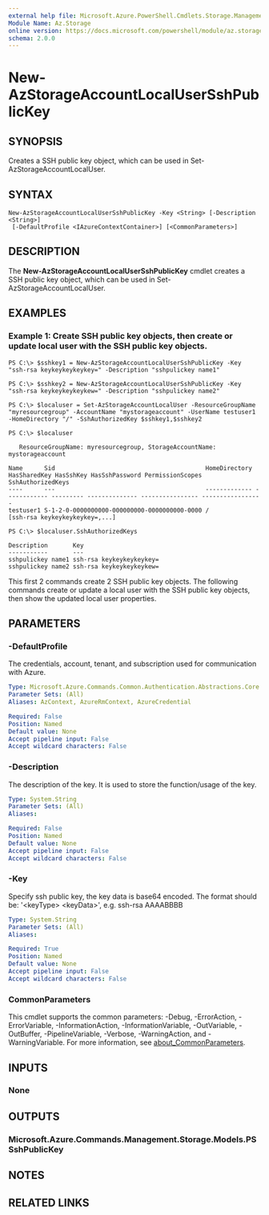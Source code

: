 ```yaml
---
external help file: Microsoft.Azure.PowerShell.Cmdlets.Storage.Management.dll-Help.xml
Module Name: Az.Storage
online version: https://docs.microsoft.com/powershell/module/az.storage/get-azstorageaccountlocalusersshpublickey
schema: 2.0.0
---
```


# New-AzStorageAccountLocalUserSshPublicKey

## SYNOPSIS
Creates a SSH public key object, which can be used in Set-AzStorageAccountLocalUser.

## SYNTAX

```
New-AzStorageAccountLocalUserSshPublicKey -Key <String> [-Description <String>]
 [-DefaultProfile <IAzureContextContainer>] [<CommonParameters>]
```

## DESCRIPTION
The **New-AzStorageAccountLocalUserSshPublicKey** cmdlet creates a SSH public key object, which can be used in Set-AzStorageAccountLocalUser.

## EXAMPLES

### Example 1: Create SSH public key objects, then create or update local user with the SSH public key objects.
```
PS C:\> $sshkey1 = New-AzStorageAccountLocalUserSshPublicKey -Key "ssh-rsa keykeykeykeykey=" -Description "sshpulickey name1"

PS C:\> $sshkey2 = New-AzStorageAccountLocalUserSshPublicKey -Key "ssh-rsa keykeykeykeykew=" -Description "sshpulickey name2"

PS C:\> $localuser = Set-AzStorageAccountLocalUser -ResourceGroupName "myresourcegroup" -AccountName "mystorageaccount" -UserName testuser1 -HomeDirectory "/" -SshAuthorizedKey $sshkey1,$sshkey2

PS C:\> $localuser

   ResourceGroupName: myresourcegroup, StorageAccountName: mystorageaccount

Name      Sid                                          HomeDirectory HasSharedKey HasSshKey HasSshPassword PermissionScopes SshAuthorizedKeys             
----      ---                                          ------------- ------------ --------- -------------- ---------------- -----------------             
testuser1 S-1-2-0-0000000000-000000000-0000000000-0000 /                                                                    [ssh-rsa keykeykeykeykey=,...]

PS C:\> $localuser.SshAuthorizedKeys 

Description       Key                     
-----------       ---                     
sshpulickey name1 ssh-rsa keykeykeykeykey=
sshpulickey name2 ssh-rsa keykeykeykeykew=
```

This first 2 commands create 2 SSH public key objects. 
The following commands create or update a local user with the SSH public key objects, then show the updated local user properties.

## PARAMETERS

### -DefaultProfile
The credentials, account, tenant, and subscription used for communication with Azure.

```yaml
Type: Microsoft.Azure.Commands.Common.Authentication.Abstractions.Core.IAzureContextContainer
Parameter Sets: (All)
Aliases: AzContext, AzureRmContext, AzureCredential

Required: False
Position: Named
Default value: None
Accept pipeline input: False
Accept wildcard characters: False
```

### -Description
The description of the key.
It is used to store the function/usage of the key.

```yaml
Type: System.String
Parameter Sets: (All)
Aliases:

Required: False
Position: Named
Default value: None
Accept pipeline input: False
Accept wildcard characters: False
```

### -Key
Specify ssh public key, the key data is base64 encoded.
The format should be: '\<keyType\> \<keyData\>', e.g.
ssh-rsa AAAABBBB

```yaml
Type: System.String
Parameter Sets: (All)
Aliases:

Required: True
Position: Named
Default value: None
Accept pipeline input: False
Accept wildcard characters: False
```

### CommonParameters
This cmdlet supports the common parameters: -Debug, -ErrorAction, -ErrorVariable, -InformationAction, -InformationVariable, -OutVariable, -OutBuffer, -PipelineVariable, -Verbose, -WarningAction, and -WarningVariable. For more information, see [about_CommonParameters](http://go.microsoft.com/fwlink/?LinkID=113216).

## INPUTS

### None

## OUTPUTS

### Microsoft.Azure.Commands.Management.Storage.Models.PSSshPublicKey

## NOTES

## RELATED LINKS
